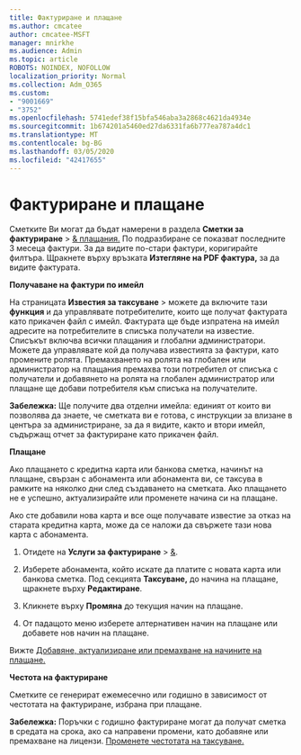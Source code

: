 ```yaml
---
title: Фактуриране и плащане
ms.author: cmcatee
author: cmcatee-MSFT
manager: mnirkhe
ms.audience: Admin
ms.topic: article
ROBOTS: NOINDEX, NOFOLLOW
localization_priority: Normal
ms.collection: Adm_O365
ms.custom:
- "9001669"
- "3752"
ms.openlocfilehash: 5741edef38f15bfa546aba3a2868c4621da4934e
ms.sourcegitcommit: 1b674201a5460ed27da6331fa6b777ea787a4dc1
ms.translationtype: MT
ms.contentlocale: bg-BG
ms.lasthandoff: 03/05/2020
ms.locfileid: "42417655"
---
```

# <a name="billing-and-payment"></a>Фактуриране и плащане

Сметките Ви могат да бъдат намерени в раздела **Сметки за фактуриране** > [& плащания.](https://go.microsoft.com/fwlink/p/?linkid=848039)  По подразбиране се показват последните 3 месеца фактури.  За да видите по-стари фактури, коригирайте филтъра.  Щракнете върху връзката **Изтегляне на PDF фактура,** за да видите фактурата.

**Получаване на фактури по имейл**

На страницата **Известия за таксуване** > [](https://go.microsoft.com/fwlink/p/?linkid=853212) можете да включите тази **функция** и да управлявате потребителите, които ще получат фактурата като прикачен файл с имейл. Фактурата ще бъде изпратена на имейл адресите на потребителите в списъка получатели на известие. Списъкът включва всички плащания и глобални администратори.  Можете да управлявате кой да получава известията за фактури, като промените ролята.  Премахването на ролята на глобален или администратор на плащания премахва този потребител от списъка с получатели и добавянето на ролята на глобален администратор или плащане ще добави потребителя към списъка на получателите.

**Забележка:** Ще получите два отделни имейла: единият от които ви позволява да знаете, че сметката ви е готова, с инструкции за влизане в центъра за администриране, за да я видите, както и втори имейл, съдържащ отчет за фактуриране като прикачен файл.

**Плащане**

Ако плащането с кредитна карта или банкова сметка, начинът на плащане, свързан с абонамента или абонамента ви, се таксува в рамките на няколко дни след създаването на сметката.  Ако плащането не е успешно, актуализирайте или променете начина си на плащане. 

Ако сте добавили нова карта и все още получавате известие за отказ на старата кредитна карта, може да се наложи да свържете тази нова карта с абонамента.

1. Отидете на **Услуги за фактуриране** > [&](https://go.microsoft.com/fwlink/p/?linkid=842054).

2. Изберете абонамента, който искате да платите с новата карта или банкова сметка. Под секцията **Таксуване,** до начина на плащане, щракнете върху **Редактиране**.

3. Кликнете върху **Промяна** до текущия начин на плащане.

4. От падащото меню изберете алтернативен начин на плащане или добавете нов начин на плащане.

Вижте [Добавяне, актуализиране или премахване на начините на плащане.](https://go.microsoft.com/fwlink/?linkid=2118133)

**Честота на фактуриране**

Сметките се генерират ежемесечно или годишно в зависимост от честотата на фактуриране, избрана при плащане.  

**Забележка:** Поръчки с годишно фактуриране могат да получат сметка в средата на срока, ако са направени промени, като добавяне или премахване на лицензи.  [Променете честотата на таксуване.](https://go.microsoft.com/fwlink/?linkid=2119148)
